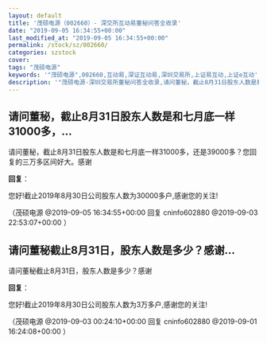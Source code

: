 ```yaml
---
layout: default
title: '茂硕电源（002660）- 深交所互动易董秘问答全收录'
date: "2019-09-05 16:34:55+00:00"
last_modified_at: "2019-09-05 16:34:55+00:00"
permalink: /stock/sz/002660/
categories: szstock
cover: 
tags: "茂硕电源"
keywords: '"茂硕电源",002660,互动易,深证互动易,深圳交易所,上证易互动,上证e互动'
description: '"茂硕电源-深圳交易所董秘问答全收录,请问董秘，截止8月31日股东人数是和七月底一样31000多，还是39000多？您回复的三万多区间好大。感谢"'
---
```


## 请问董秘，截止8月31日股东人数是和七月底一样31000多，...

请问董秘，截止8月31日股东人数是和七月底一样31000多，还是39000多？您回复的三万多区间好大。感谢

**回复**：

您好!截止2019年8月30日公司股东人数为30000多户,感谢您的关注!   

（茂硕电源  @2019-09-05 16:34:55+00:00 回复 cninfo602880  @2019-09-03 22:53:07+00:00 ）

## 请问董秘截止8月31日，股东人数是多少？感谢...

请问董秘截止8月31日，股东人数是多少？感谢

**回复**：

您好!截止2019年8月30日公司股东人数为3万多户,感谢您的关注! 

（茂硕电源  @2019-09-03 00:24:10+00:00 回复 cninfo602880  @2019-09-01 16:24:08+00:00 ）

